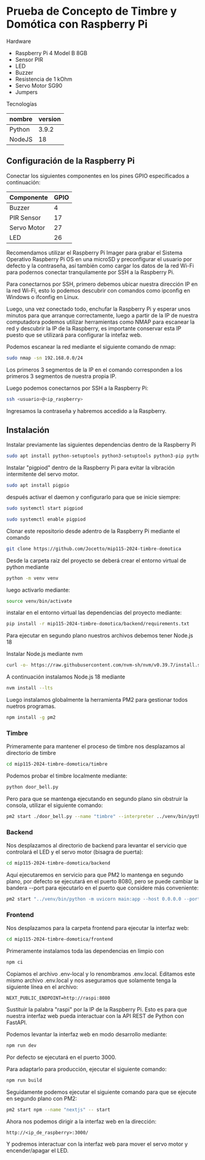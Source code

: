 # Prueba de Concepto de Timbre y Domótica con Raspberry Pi

Hardware

- Raspberry Pi 4 Model B 8GB
- Sensor PIR
- LED
- Buzzer
- Resistencia de 1 kOhm
- Servo Motor SG90
- Jumpers

Tecnologías

| nombre | version |
| ------ | ------- |
| Python | 3.9.2   |
| NodeJS | 18      |

## Configuración de la Raspberry Pi

Conectar los siguientes componentes en los pines GPIO especificados a continuación:

| Componente  | GPIO |
| ----------- | ---- |
| Buzzer      | 4    |
| PIR Sensor  | 17   |
| Servo Motor | 27   |
| LED         | 26   |

Recomendamos utilizar el Raspberry Pi Imager para grabar el Sistema Operativo Raspberry Pi OS en una microSD y preconfigurar el usuario por defecto y la contraseña, así también como cargar los datos de la red Wi-Fi para podernos conectar tranquilamente por SSH a la Raspberry Pi.

Para conectarnos por SSH, primero debemos ubicar nuestra dirección IP en la red Wi-Fi, esto lo podemos descubrir
con comandos como ipconfig en Windows o ifconfig en Linux.

Luego, una vez conectado todo, enchufar la Raspberry Pi
y esperar unos minutos para que arranque correctamente,
luego a partir de la IP de nuestra computadora podemos utilizar herramientas como NMAP para escanear la red
y descubrir la IP de la Raspberry, es importante conservar esta IP puesto que se utilizará para configurar la intefaz
web.

Podemos escanear la red mediante el siguiente comando de nmap:

```bash
sudo nmap -sn 192.168.0.0/24
```

Los primeros 3 segmentos de la IP en el comando corresponden a los primeros 3 segmentos de nuestra propia IP.

Luego podemos conectarnos por SSH a la Raspberry Pi:

```bash
ssh <usuario>@<ip_raspberry>
```

Ingresamos la contraseña y habremos accedido a la Raspberry.

## Instalación

Instalar previamente las siguientes dependencias dentro de
la Raspberry Pi

```bash
sudo apt install python-setuptools python3-setuptools python3-pip python3-venv
```

Instalar "pigpiod" dentro de la Raspberry Pi para evitar
la vibración intermitente del servo motor.

```bash
sudo apt install pigpio
```

después activar el daemon y configurarlo para que se inicie siempre:

```bash
sudo systemctl start pigpiod
```

```bash
sudo systemctl enable pigpiod
```

Clonar este repositorio desde adentro de la Raspberry Pi
mediante el comando

```bash
git clone https://github.com/Jocetto/mip115-2024-timbre-domotica
```

Desde la carpeta raíz del proyecto se deberá crear el entorno
virtual de python mediante

```bash
python -m venv venv
```

luego activarlo mediante:

```bash
source venv/bin/activate
```

instalar en el entorno virtual las dependencias del proyecto mediante:

```bash
pip install -r mip115-2024-timbre-domotica/backend/requirements.txt
```

Para ejecutar en segundo plano nuestros archivos debemos tener Node.js 18

Instalar Node.js mediante nvm

```bash
curl -o- https://raw.githubusercontent.com/nvm-sh/nvm/v0.39.7/install.sh | bash
```

A continuación instalamos Node.js 18 mediante

```bash
nvm install --lts
```

Luego instalamos globalmente la herramienta PM2 para gestionar todos nuetros programas.

```bash
npm install -g pm2
```

### Timbre

Primeramente para mantener el proceso de timbre nos desplazamos al directorio de timbre

```bash
cd mip115-2024-timbre-domotica/timbre
```

Podemos probar el timbre localmente mediante:

```bash
python door_bell.py
```

Pero para que se mantenga ejecutando en segundo plano sin obstruir la consola, utilizar el siguiente comando:

```bash
pm2 start ./door_bell.py --name "timbre" --interpreter ../venv/bin/python
```

### Backend

Nos desplazamos al directorio de backend para levantar el servicio que controlará el LED y el servo motor (bisagra de puerta):

```bash
cd mip115-2024-timbre-domotica/backend
```

Aquí ejecutaremos en servicio para que PM2 lo mantenga en segundo plano, por defecto se ejecutará en el puerto 8080, pero se puede cambiar la bandera --port para ejecutarlo en el puerto que considere más conveniente:

```bash
pm2 start "../venv/bin/python -m uvicorn main:app --host 0.0.0.0 --port 8080 --reload" --name "aPi"
```

### Frontend

Nos desplazamos para la carpeta frontend para ejecutar la interfaz web:

```bash
cd mip115-2024-timbre-domotica/frontend
```

Primeramente instalamos toda las dependencias en limpio con

```bash
npm ci
```

Copiamos el archivo .env-local y lo renombramos .env.local.
Editamos este mismo archivo .env.local y nos aseguramos que solamente tenga
la siguiente línea en el archivo:

```
NEXT_PUBLIC_ENDPOINT=http://raspi:8080
```

Sustituir la palabra "raspi" por la IP de la Raspberry Pi. Esto es para que nuestra interfaz
web pueda interactuar con la API REST de Python con FastAPI.

Podemos levantar la interfaz web en modo desarrollo mediante:

```bash
npm run dev
```

Por defecto se ejecutará en el puerto 3000.

Para adaptarlo para producción, ejecutar el siguiente comando:

```bash
npm run build
```

Seguidamente podemos ejecutar el siguiente comando para que se ejecute en segundo plano con PM2:

```bash
pm2 start npm --name "nextjs" -- start
```

Ahora nos podemos dirigir a la interfaz web en la dirección:

```
http://<ip_de_raspberry>:3000/
```

Y podremos interactuar con la interfaz web para mover el servo motor y encender/apagar el LED.
